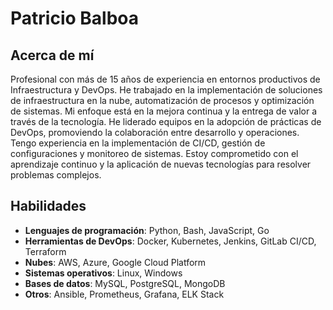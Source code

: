 # Patricio Balboa

## Acerca de mí

Profesional con más de 15 años de experiencia en entornos productivos de Infraestructura y DevOps. He trabajado en la implementación de soluciones de infraestructura en la nube, automatización de procesos y optimización de sistemas. Mi enfoque está en la mejora continua y la entrega de valor a través de la tecnología.
He liderado equipos en la adopción de prácticas de DevOps, promoviendo la colaboración entre desarrollo y operaciones. Tengo experiencia en la implementación de CI/CD, gestión de configuraciones y monitoreo de sistemas. Estoy comprometido con el aprendizaje continuo y la aplicación de nuevas tecnologías para resolver problemas complejos.


## Habilidades
- **Lenguajes de programación**: Python, Bash, JavaScript, Go
- **Herramientas de DevOps**: Docker, Kubernetes, Jenkins, GitLab CI/CD, Terraform
- **Nubes**: AWS, Azure, Google Cloud Platform
- **Sistemas operativos**: Linux, Windows
- **Bases de datos**: MySQL, PostgreSQL, MongoDB
- **Otros**: Ansible, Prometheus, Grafana, ELK Stack